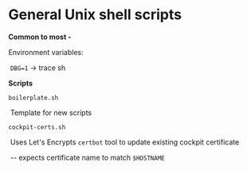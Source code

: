 # General Unix shell scripts

**Common to most -**

Environment variables:

​	`DBG=1` -> trace sh

**Scripts**

`boilerplate.sh`

​	Template for new scripts

`cockpit-certs.sh`

​	Uses Let's Encrypts `certbot` tool to update existing cockpit certificate

​	-- expects certificate name to match `$HOSTNAME`

